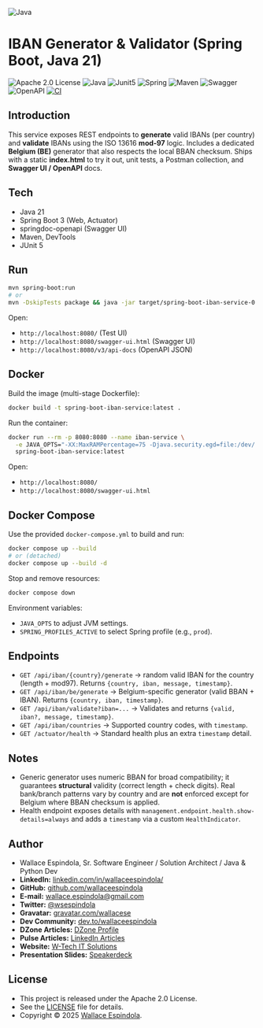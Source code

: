 ![Java](https://cdn.icon-icons.com/icons2/2699/PNG/512/java_logo_icon_168609.png)

# IBAN Generator & Validator (Spring Boot, Java 21)

![Apache 2.0 License](https://img.shields.io/badge/License-Apache2.0-orange)
![Java](https://img.shields.io/badge/Built_with-Java21-blue)
![Junit5](https://img.shields.io/badge/Tested_with-Junit5-teal)
![Spring](https://img.shields.io/badge/Structured_by-SpringBoot-lemon)
![Maven](https://img.shields.io/badge/Powered_by-Maven-pink)
![Swagger](https://img.shields.io/badge/Docs_by-Swagger-yellow)
![OpenAPI](https://img.shields.io/badge/Specs_by-OpenAPI-purple)
[![CI](https://github.com/wallaceespindola/structured-comm-full/actions/workflows/ci.yml/badge.svg)](https://github.com/wallaceespindola/structured-comm-full/actions/workflows/ci.yml)

## Introduction

This service exposes REST endpoints to **generate** valid IBANs (per country) and **validate** IBANs using the ISO 13616 **mod‑97** logic. 
Includes a dedicated **Belgium (BE)** generator that also respects the local BBAN checksum. 
Ships with a static **index.html** to try it out, unit tests, a Postman collection, and **Swagger UI / OpenAPI** docs.

## Tech
- Java 21
- Spring Boot 3 (Web, Actuator) 
- springdoc-openapi (Swagger UI)
- Maven, DevTools
- JUnit 5

## Run
```bash
mvn spring-boot:run
# or
mvn -DskipTests package && java -jar target/spring-boot-iban-service-0.0.1-SNAPSHOT.jar
```

Open:
- `http://localhost:8080/` (Test UI)
- `http://localhost:8080/swagger-ui.html` (Swagger UI)
- `http://localhost:8080/v3/api-docs` (OpenAPI JSON)

## Docker
Build the image (multi-stage Dockerfile):
```bash
docker build -t spring-boot-iban-service:latest .
```

Run the container:
```bash
docker run --rm -p 8080:8080 --name iban-service \
  -e JAVA_OPTS="-XX:MaxRAMPercentage=75 -Djava.security.egd=file:/dev/./urandom" \
  spring-boot-iban-service:latest
```

Open:
- `http://localhost:8080/`
- `http://localhost:8080/swagger-ui.html`

## Docker Compose
Use the provided `docker-compose.yml` to build and run:
```bash
docker compose up --build
# or (detached)
docker compose up --build -d
```

Stop and remove resources:
```bash
docker compose down
```

Environment variables:
- `JAVA_OPTS` to adjust JVM settings.
- `SPRING_PROFILES_ACTIVE` to select Spring profile (e.g., `prod`).

## Endpoints
- `GET /api/iban/{country}/generate` → random valid IBAN for the country (length + mod97). Returns `{country, iban, message, timestamp}`.
- `GET /api/iban/be/generate` → Belgium-specific generator (valid BBAN + IBAN). Returns `{country, iban, timestamp}`.
- `GET /api/iban/validate?iban=...` → Validates and returns `{valid, iban?, message, timestamp}`.
- `GET /api/iban/countries` → Supported country codes, with `timestamp`.
- `GET /actuator/health` → Standard health plus an extra `timestamp` detail.

## Notes
- Generic generator uses numeric BBAN for broad compatibility; it guarantees **structural** validity (correct length + check digits). Real bank/branch patterns vary by country and are **not** enforced except for Belgium where BBAN checksum is applied.
- Health endpoint exposes details with `management.endpoint.health.show-details=always` and adds a `timestamp` via a custom `HealthIndicator`.

## Author

- Wallace Espindola, Sr. Software Engineer / Solution Architect / Java & Python Dev
- **LinkedIn:** [linkedin.com/in/wallaceespindola/](https://www.linkedin.com/in/wallaceespindola/)
- **GitHub:** [github.com/wallaceespindola](https://github.com/wallaceespindola)
- **E-mail:** [wallace.espindola@gmail.com](mailto:wallace.espindola@gmail.com)
- **Twitter:** [@wsespindola](https://twitter.com/wsespindola)
- **Gravatar:** [gravatar.com/wallacese](https://gravatar.com/wallacese)
- **Dev Community:** [dev.to/wallaceespindola](https://dev.to/wallaceespindola)
- **DZone Articles:** [DZone Profile](https://dzone.com/users/1254611/wallacese.html)
- **Pulse Articles:** [LinkedIn Articles](https://www.linkedin.com/in/wallaceespindola/recent-activity/articles/)
- **Website:** [W-Tech IT Solutions](https://www.wtechitsolutions.com/)
- **Presentation Slides:** [Speakerdeck](https://speakerdeck.com/wallacese)

## License

- This project is released under the Apache 2.0 License.
- See the [LICENSE](LICENSE) file for details.
- Copyright © 2025 [Wallace Espindola](https://github.com/wallaceespindola/).